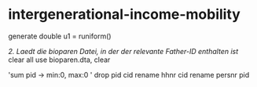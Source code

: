 # intergenerational-income-mobility


<span class="pl-k">generate</span> double u1 <span class="pl-k">=</span> runiform()


*2. Laedt die bioparen Datei, in der der relevante Father-ID enthalten ist*
clear all
use bioparen.dta, clear

'sum pid -> min:0, max:0 '
drop pid cid
rename hhnr cid
rename persnr pid


